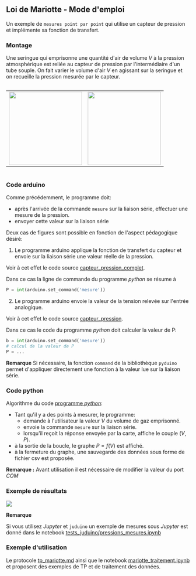 ## Loi de Mariotte - Mode d'emploi

Un exemple de `mesures point par point` qui utilise un capteur de pression et implémente sa fonction de transfert.

### Montage

Une seringue qui emprisonne une quantité d'air de volume $V$ à la pression atmosphérique est reliée au capteur de pression par l'intermédiaire d'un tube souple. On fait varier le volume d'air $V$ en agissant sur la seringue et on recueille la pression mesurée par le capteur.

<table style="display:inline-block">
<tr><td><img src='data/image_7.png' style = "height: 200px;"></td><td><img src='data/image_8.jpg' style = "height : 200px;"></td></tr>
</table>

### Code arduino

Comme précédemment, le programme doit:
- après l'arrivée de la commande `mesure` sur la liaison série, effectuer une mesure de la pression.
- envoyer cette valeur sur la liaison série

Deux cas de figures sont possible en fonction de l'aspect pédagogique désiré:

1. Le programme arduino applique la fonction de transfert du capteur et envoie sur la liaison série une valeur réelle de la pression.

Voir à cet effet le code source [capteur_pression_complet](../../arduino/capteur_pression_complet/capteur_pression_complet.ino).

Dans ce cas la ligne de commande du programme _python_ se résume à 

```python
P = int(arduino.set_command('mesure'))
```

2. Le programme arduino envoie la valeur de la tension  relevée sur l'entrée analogique.

Voir à cet effet le code source [capteur_pression](../../arduino/capteur_pression/capteur_pression.ino).

Dans ce cas le code du programme _python_ doit calculer la valeur de P:

```python
b = int(arduino.set_command('mesure'))
# calcul de la valeur de P
P = ...
```

**Remarque** Si nécessaire, la fonction `command` de la bibliothèque `pyduino` permet d'appliquer directement une fonction à la valeur lue sur la liaison série.

### Code python

Algorithme du code [programme _python_](../../tests_pyduino/mariotte_mesure.py):

- Tant qu'il y a des points à mesurer, le programme:
    - demande à l'utilisateur la valeur $V$ du volume de gaz emprisonné.
    - envoie la commande `mesure` sur la liaison série.
    - lorsqu'il reçoit la réponse envoyée par la carte, affiche le couple  $(V, P)$.
- à la sortie de la boucle, le graphe $P = f(V)$ est affiché.
- à la fermeture du graphe, une sauvegarde des données sous forme de fichier csv est proposée.


**Remarque :** Avant utilisation il est nécessaire de modifier la valeur du port _COM_ 

### Exemple de résultats

<img src='data/image_10.png'>


**Remarque**

Si vous utilisez _Jupyter_ et `juduino` un exemple de mesures sous _Jupyter_ est donné dans le notebook [tests_juduino/pressions_mesures.ipynb](../../tests_juduino/pressions_mesures.ipynb)

### Exemple d'utilisation

Le protocole [tp_mariotte.md](exemple_TP/tp_mariotte.md) ainsi que le notebook [mariotte_traitement.ipynb](mariotte_traitement.ipynb) et proposent des exemples de TP et de traitement des données.